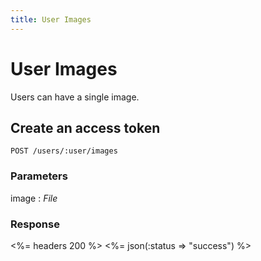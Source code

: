 ```yaml
---
title: User Images
---
```


# User Images

Users can have a single image.


## Create an access token

    POST /users/:user/images


### Parameters

image
: _File_


### Response

<%= headers 200 %>
<%= json(:status => "success") %>